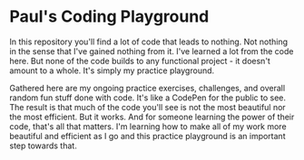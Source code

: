 # Paul's Coding Playground

In this repository you'll find a lot of code that leads to nothing. Not nothing in the sense that I've gained nothing from it. I've learned a lot from the code here. But none of the code builds to any functional project - it doesn't amount to a whole. It's simply my practice playground.

Gathered here are my ongoing practice exercises, challenges, and overall random fun stuff done with code. It's like a CodePen for the public to see. The result is that much of the code you'll see is not the most beautiful nor the most efficient. But it works. And for someone learning the power of their code, that's all that matters. I'm learning how to make all of my work more beautiful and efficient as I go and this practice playground is an important step towards that.
